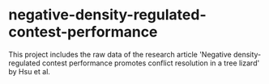 # negative-density-regulated-contest-performance

This project includes the raw data of the research article 'Negative density-regulated contest performance promotes conflict resolution in a tree lizard' by Hsu et al.

